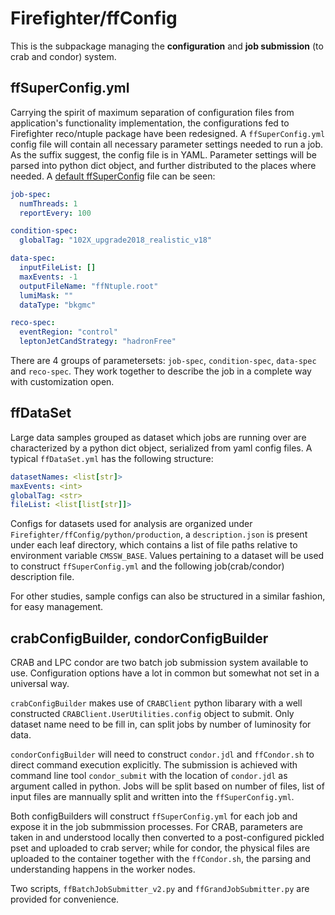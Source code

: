 # Firefighter/ffConfig

This is the subpackage managing the **configuration** and **job submission** (to crab and condor) system.

## ffSuperConfig.yml

Carrying the spirit of maximum separation of configuration files from application's functionality
implementation, the configurations fed to Firefighter reco/ntuple package have been redesigned. A
`ffSuperConfig.yml` config file will contain all necessary parameter settings needed to run a job.
As the suffix suggest, the config file is in YAML. Parameter settings will be parsed into python dict
object, and further distributed to the places where needed. A [default ffSuperConfig](https://gitlab.cern.ch/wsi/Firefighter/blob/master/ffConfig/cfg/ffSuperConfig.yml)
file can be seen:

```yml
job-spec:
  numThreads: 1
  reportEvery: 100

condition-spec:
  globalTag: "102X_upgrade2018_realistic_v18"

data-spec:
  inputFileList: []
  maxEvents: -1
  outputFileName: "ffNtuple.root"
  lumiMask: ""
  dataType: "bkgmc"

reco-spec:
  eventRegion: "control"
  leptonJetCandStrategy: "hadronFree"
```

There are 4 groups of parametersets: `job-spec`, `condition-spec`, `data-spec` and `reco-spec`.
They work together to describe the job in a complete way with customization open.

## ffDataSet

Large data samples grouped as dataset which jobs are running over are characterized by a python dict object,
serialized from yaml config files. A typical `ffDataSet.yml` has the following structure:

```yml
datasetNames: <list[str]>
maxEvents: <int>
globalTag: <str>
fileList: <list[list[str]]>
```

Configs for datasets used for analysis are organized under `Firefighter/ffConfig/python/production`,
a `description.json` is present under each leaf directory, which contains a list of file paths relative to
environment variable `CMSSW_BASE`. Values pertaining to a dataset will be used to construct `ffSuperConfig.yml`
and the following job(crab/condor) description file.

For other studies, sample configs can also be structured in a similar fashion, for easy management.

## crabConfigBuilder, condorConfigBuilder

CRAB and LPC condor are two batch job submission system available to use. Configuration options have a lot
in common but somewhat not set in a universal way.

`crabConfigBuilder` makes use of `CRABClient` python libarary with a well constructed `CRABClient.UserUtilities.config`
object to submit. Only dataset name need to be fill in, can split jobs by number of luminosity for data.

`condorConfigBuilder` will need to construct `condor.jdl` and `ffCondor.sh` to direct command execution
explicitly. The submission is achieved with command line tool `condor_submit` with the location of `condor.jdl`
as argument called in python. Jobs will be split based on number of files, list of input files are mannually
split and written into the `ffSuperConfig.yml`.

Both configBuilders will construct `ffSuperConfig.yml` for each job and expose it in the job submmission
processes. For CRAB, parameters are taken in and understood locally then converted to a post-configured pickled
pset and uploaded to crab server; while for condor, the physical files are uploaded to the container together
with the `ffCondor.sh`, the parsing and understanding happens in the worker nodes.

Two scripts, `ffBatchJobSubmitter_v2.py` and `ffGrandJobSubmitter.py` are provided for convenience.
